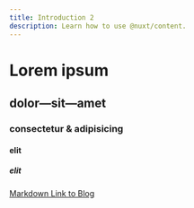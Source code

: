 ```yaml
---
title: Introduction 2
description: Learn how to use @nuxt/content.
---
```


# Lorem ipsum
## dolor—sit—amet
### consectetur &amp; adipisicing
#### elit
##### elit

[Markdown Link to Blog](/articles)
